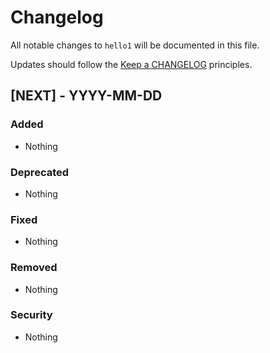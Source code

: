# Changelog

All notable changes to `hello1` will be documented in this file.

Updates should follow the [Keep a CHANGELOG](https://keepachangelog.com/) principles.

## [NEXT] - YYYY-MM-DD

### Added
- Nothing

### Deprecated
- Nothing

### Fixed
- Nothing

### Removed
- Nothing

### Security
- Nothing